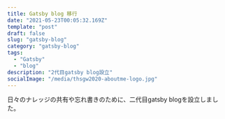 ```yaml
---
title: Gatsby blog 移行
date: "2021-05-23T00:05:32.169Z"
template: "post"
draft: false
slug: "gatsby-blog"
category: "gatsby-blog"
tags:
  - "Gatsby"
  - "blog"
description: "2代目gatsby blog設立"
socialImage: "/media/thsgw2020-aboutme-logo.jpg"
---
```


日々のナレッジの共有や忘れ書きのために、二代目gatsby blogを設立しました。
